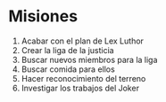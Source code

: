 # Misiones

1. Acabar con el plan de Lex Luthor
2. Crear la liga de la justicia
3. Buscar nuevos miembros para la liga
4. Buscar comida para ellos
5. Hacer reconocimiento del terreno
6. Investigar los trabajos del Joker
